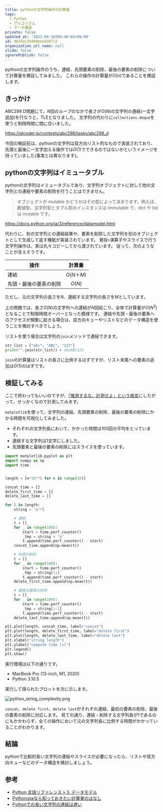 ```yaml
---
title: pythonの文字列操作の計算量
tags:
  - Python
  - アルゴリズム
  - データ構造
private: false
updated_at: '2023-04-16T00:40:02+09:00'
id: 9034ac39400bdeb36fc2
organization_url_name: null
slide: false
ignorePublish: false
---
```

pythonの文字列操作のうち、連結、先頭要素の削除、最後の要素の削除について計算量を検証してみました。
これらの操作の計算量が$O(n)$であることを検証します。

## きっかけ
ABC298 D問題にて、$N$回のループのなかで長さが$O(N)$の文字列の連結(一文字追加)を行なうと、TLEとなりました。
文字列の代わりに`collections.deque`を使うと制限時間に間に合いました。

https://atcoder.jp/contests/abc298/tasks/abc298_d

今回の検証前は、pythonの文字列は双方向リスト的なもので実装されており、先頭と最後に一文字加える操作では$O(1)$でできるのではないかというイメージを持っていました(事実とは異なります)。

## pythonの文字列はイミュータブル
pythonの文字列はイミュータブルであり、文字列オブジェクトに対して他の文字列との連結や要素の削除を行うことはできません。
> オブジェクトが mutable かどうかはその型によって決まります。例えば、数値型、文字列型とタプル型のインスタンスは immutable で、dict や list は mutable です。

https://docs.python.org/ja/3/reference/datamodel.html

代わりに、別の文字列との連結結果や、要素を削除した文字列を別のオブジェクトとして生成して返す機能が実装されています。
普段`+`演算子やスライスで行う文字列操作は、実は丸々コピーしてから渡されています。
従って、次のようなことが言えそうです。

|操作|計算量|
|-|-|
|連結|$O(N＋M)$|
|先頭・最後の要素の削除|　$O(N)$|

ただし、元の文字列の長さを$N$、連結する文字列の長さを$M$としています。

上の問題では、長さ$O(N)$の文字列への連結が$N$回起こり、全体で計算量が$O(N^2)$となることで制限時間オーバーとなった模様です。
連結や先頭・最後の要素へのアクセスが頻繁に起きる場合は、双方向キューやリストなどのデータ構造を使うことを検討すべきでしょう。

リストを使う場合は文字列の`join`メソッドで連結できます。
```python
str_list = ["abc", "ABC", "123"]
print("".join(str_list)) # abcABC123
```
`join`の計算量はリストの長さに比例するはずですが、リスト末尾への要素の追加は$O(1)$のはずです。

## 検証してみる
ここで終わってもいいのですが、[「推測するな、計測せよ」という格言](http://users.ece.utexas.edu/~adnan/pike.html)にしたがって、せっかくなので計測してみます。

`matplotlib`を使って、文字列の連結、先頭要素の削除、最後の要素の削除にかかる時間を可視化してみました。
- それぞれの文字列長において、かかった時間は100回の平均をとっています。
- 連結する文字列は1文字にしました。
- 先頭要素と最後の要素の削除にはスライスを使っています。

```python
import matplotlib.pyplot as plt
import numpy as np
import time


length = [n*10**5 for n in range(10)]

concat_time = []
delete_first_time = []
delete_last_time = []

for l in length:
    string = "a"*l

    # 連結
    t = []
    for _ in range(100):
        start = time.perf_counter()
        _tmp = string + "a"
        t.append(time.perf_counter() - start)
    concat_time.append(np.mean(t))

    # 先頭の削除
    t = []
    for _ in range(100):
        start = time.perf_counter()
        _tmp = string[1:]
        t.append(time.perf_counter() - start)
    delete_first_time.append(np.mean(t))

    # 最後の要素の削除
    t = []
    for _ in range(100):
        start = time.perf_counter()
        _tmp = string[:-1]
        t.append(time.perf_counter() - start)
    delete_last_time.append(np.mean(t))

plt.plot(length, concat_time, label="concat")
plt.plot(length, delete_first_time, label="delete first")
plt.plot(length, delete_last_time, label="delete last")
plt.xlabel("string length")
plt.ylabel("compute time [s]")
plt.legend()
plt.show()
```

実行環境は以下の通りです。
- MacBook Pro (13-inch, M1, 2020)
- Python 3.10.5

実行して得られたプロットを次に示します。

![python_string_complexity.png](https://qiita-image-store.s3.ap-northeast-1.amazonaws.com/0/2703745/8c512cf8-2384-35af-00d5-c66af7c4c77f.png)

`concat`、`delete first`、`delete last`がそれぞれ連結、最初の要素の削除、最後の要素の削除に対応します。
見ての通り、連結・削除する文字列長が1であるのにもかかわらず、全ての操作において元の文字列長に比例する時間がかかっていることがわかります。

## 結論
pythonで比較的長い文字列の連結やスライスが必要になったら、リストや双方向キューなどのデータ構造を検討しましょう。

## 参考
- [Python 言語リファレンス » 3. データモデル](https://docs.python.org/ja/3/reference/datamodel.html)
- [Pythonistaなら知っておきたい計算量のはなし](https://qiita.com/Hironsan/items/68161ee16b1c9d7b25fb)
- [Pythonでの長い文字列の連結は遅い](https://nixeneko.hatenablog.com/entry/2021/07/29/143621)
